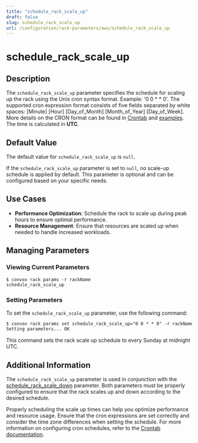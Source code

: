 ```yaml
---
title: "schedule_rack_scale_up"
draft: false
slug: schedule_rack_scale_up
url: /configuration/rack-parameters/aws/schedule_rack_scale_up
---
```


# schedule_rack_scale_up

## Description
The `schedule_rack_scale_up` parameter specifies the schedule for scaling up the rack using the Unix cron syntax format. Example: '0 0 * * 0'. The supported cron expression format consists of five fields separated by white spaces: [Minute] [Hour] [Day_of_Month] [Month_of_Year] [Day_of_Week]. More details on the CRON format can be found in [Crontab](http://crontab.org/) and [examples](https://crontab.guru/examples.html). The time is calculated in **UTC**.

## Default Value
The default value for `schedule_rack_scale_up` is `null`.

If the `schedule_rack_scale_up` parameter is set to `null`, no scale-up schedule is applied by default. This parameter is optional and can be configured based on your specific needs.

## Use Cases
- **Performance Optimization**: Schedule the rack to scale up during peak hours to ensure optimal performance.
- **Resource Management**: Ensure that resources are scaled up when needed to handle increased workloads.

## Managing Parameters

### Viewing Current Parameters
```html
$ convox rack params -r rackName
schedule_rack_scale_up  
```

### Setting Parameters
To set the `schedule_rack_scale_up` parameter, use the following command:
```html
$ convox rack params set schedule_rack_scale_up="0 0 * * 0" -r rackName
Setting parameters... OK
```
This command sets the rack scale up schedule to every Sunday at midnight UTC.

## Additional Information
The `schedule_rack_scale_up` parameter is used in conjunction with the [schedule_rack_scale_down](/configuration/rack-parameters/aws/schedule_rack_scale_down) parameter. Both parameters must be properly configured to ensure that the rack scales up and down according to the desired schedule.

Properly scheduling the scale up times can help you optimize performance and resource usage. Ensure that the cron expressions are set correctly and consider the time zone differences when setting the schedule. For more information on configuring cron schedules, refer to the [Crontab documentation](http://crontab.org/).
